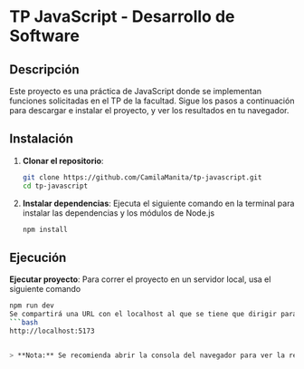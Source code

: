 # TP JavaScript - Desarrollo de Software

## Descripción
Este proyecto es una práctica de JavaScript donde se implementan funciones solicitadas en el TP de la facultad. Sigue los pasos a continuación para descargar e instalar el proyecto, y ver los resultados en tu navegador.

## Instalación

1. **Clonar el repositorio**:
   ```bash
   git clone https://github.com/CamilaManita/tp-javascript.git
   cd tp-javascript
2. **Instalar dependencias**:
   Ejecuta el siguiente comando en la terminal para instalar las dependencias y los módulos de Node.js
   ```bash
   npm install

## Ejecución
**Ejecutar proyecto**:
   Para correr el proyecto en un servidor local, usa el siguiente comando
   ```bash
   npm run dev
   Se compartirá una URL con el localhost al que se tiene que dirigir para poder visualizar el proyecto
   ```bash
   http://localhost:5173


> **Nota:** Se recomienda abrir la consola del navegador para ver la resolución completa del proyecto.
